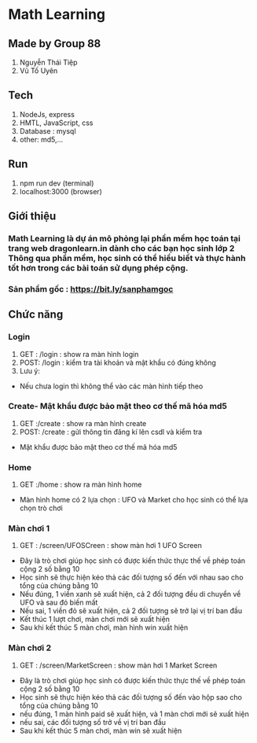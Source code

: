 # Math Learning
## Made by Group 88
1. Nguyễn Thái Tiệp 
2. Vũ Tố Uyên
## Tech
1. NodeJs, express
2. HMTL, JavaScript, css
3. Database : mysql
4. other: md5,...
## Run
1. npm run dev (terminal)
2. localhost:3000 (browser)

## Giới thiệu
### Math Learning là dự án mô phỏng lại phần mềm học toán tại trang web dragonlearn.in dành cho các bạn học sinh lớp 2 Thông qua phần mềm, học sinh có thể hiểu biết và thực hành tốt hơn trong các bài toán sử dụng phép cộng.
### Sản phẩm gốc :  https://bit.ly/sanphamgoc

## Chức năng
### Login
1. GET : /login : show ra màn hình login
2. POST: /login : kiểm tra tài khoản và mật khẩu có đúng không
3. Lưu ý:

-  Nếu chưa login thì không thể vào các màn hình tiếp theo
### Create-  Mật khẩu được bảo mật theo cơ thế mã hóa md5
1. GET :/create : show ra màn hình create
2. POST: /create : gửi thông tin đăng kí lên csdl và kiểm tra
-  Mật khẩu được bảo mật theo cơ thế mã hóa md5
### Home
1. GET :/home : show ra màn hình home
- Màn hình home có 2 lựa chọn : UFO và Market cho học sinh có thể lựa chọn trò chơi
### Màn chơi 1
1. GET : /screen/UFOSCreen : show màn hơi 1 UFO Screen
- Đây là trò chơi giúp học sinh có được kiến thức thực thế về phép toán cộng 2 số bằng 10
- Học sinh sẽ thực hiện kéo thả các đối tượng số đến với nhau sao cho tổng của chúng bằng 10
- Nếu đúng, 1 viền xanh sẽ xuất hiện, cả 2 đối tượng đều di chuyển về UFO và sau đó biến mất
- Nếu sai, 1 viền đỏ sẽ xuất hiện, cả 2 đối tượng sẽ trở lại vị trí ban đầu
- Kết thúc 1 lượt chơi, màn chơi mới sẽ xuất hiện
- Sau khi kết thúc 5 màn chơi, màn hình win  xuất hiện
### Màn chơi 2
1. GET : /screen/MarketScreen : show màn hơi 1 Market Screen
- Đây là trò chơi giúp học sinh có được kiến thức thực thế về phép toán cộng 2 số bằng 10
- Học sinh sẽ thực hiện kéo thả các đối tượng số đến vào hộp sao cho tổng của chúng bằng 10
- nếu đúng, 1 màn hình paid sẽ xuất hiện, và 1 màn chơi mới sẽ xuất hiện
- nếu sai, các đối tượng số trở về vị trí ban đầu
- Sau khi kết thúc 5 màn chơi, màn win sẽ xuất hiện

